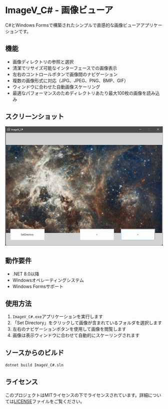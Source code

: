 # ImageV_C# - 画像ビューア

C#とWindows Formsで構築されたシンプルで直感的な画像ビューアアプリケーションです。

## 機能

- 画像ディレクトリの参照と選択
- 清潔でリサイズ可能なインターフェースでの画像表示
- 左右のコントロールボタンで画像間のナビゲーション
- 複数の画像形式に対応（JPG、JPEG、PNG、BMP、GIF）
- ウィンドウに合わせた自動画像スケーリング
- 最適なパフォーマンスのためディレクトリあたり最大100枚の画像を読み込み

## スクリーンショット

![ImageV_C# アプリケーション スクリーンショット](2025-08-25.png)

## 動作要件

- .NET 8.0以降
- Windowsオペレーティングシステム
- Windows Formsサポート

## 使用方法

1. `ImageV_C#.exe`アプリケーションを実行します
2. 「Set Directory」をクリックして画像が含まれているフォルダを選択します
3. 左右のナビゲーションボタンを使用して画像を閲覧します
4. 画像は表示ウィンドウに合わせて自動的にスケーリングされます

## ソースからのビルド

```bash
dotnet build ImageV_C#.sln
```

## ライセンス

このプロジェクトはMITライセンスの下でライセンスされています。詳細については[LICENSE](LICENSE)ファイルをご覧ください。
